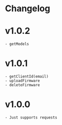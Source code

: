 # Changelog

# v1.0.2
	- getModels

# v1.0.1
	- getClientId(email)
	- uploadFirmware
	- deleteFirmware

# v1.0.0
	- Just supports requests
